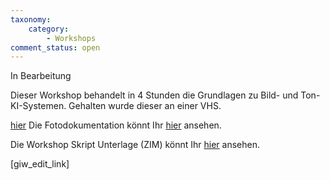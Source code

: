 ```yaml
---
taxonomy:
    category:
        - Workshops
comment_status: open        
---
```

In Bearbeitung

Dieser Workshop behandelt in 4 Stunden die Grundlagen zu Bild- und Ton-KI-Systemen.
Gehalten wurde dieser an einer VHS.

<a href="">hier</a> 
Die Fotodokumentation könnt Ihr <a href="https://ki-workshop.org/protokoll-how-to-bildton-ki-4h/">hier</a> ansehen.

Die Workshop Skript Unterlage (ZIM) könnt Ihr <a href="https://ki-workshop.org/skript-how-to-bildton-ki-4h/">hier</a> ansehen.

[giw_edit_link]
